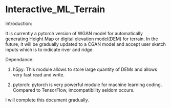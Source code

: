 # Interactive_ML_Terrain

Introduction:

It is currently a pytorch version of WGAN model for automatically generating Height Map or digital elevation model(DEM) for terrain. In the future, it will be gradually updated to a CGAN model and accept user sketch inputs which is to indicate river and ridge. 

Dependance:

1. h5py: This module allows to store large quantity of DEMs and allows very fast read and write.
   
2. pytorch: pytorch is very powerful module for machine learning coding. Compared to TensorFlow,       imcompatibility seldom occurs.

I will complete this document gradually.
